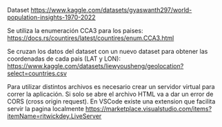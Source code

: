 Dataset
https://www.kaggle.com/datasets/gyaswanth297/world-population-insights-1970-2022

Se utiliza la enumeración CCA3 para los paises:
https://docs.rs/countires/latest/countires/enum.CCA3.html

Se cruzan los datos del dataset con un nuevo dataset para obtener las coordenadas de cada pais (LAT y LON):
https://www.kaggle.com/datasets/liewyousheng/geolocation?select=countries.csv

Para utilizar distintos archivos es necesario crear un servidor virtual para correr la aplicación. Si solo se abre el archivo HTML va a dar un error de CORS (cross origin request). En VSCode existe una extension que facilita servir la pagina localmente https://marketplace.visualstudio.com/items?itemName=ritwickdey.LiveServer